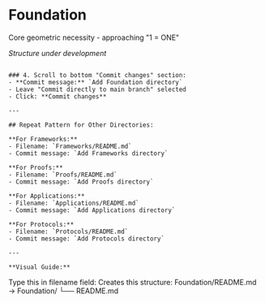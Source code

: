 # Foundation

Core geometric necessity - approaching "1 = ONE"

*Structure under development*
```

### 4. Scroll to bottom "Commit changes" section:
- **Commit message:** `Add Foundation directory`
- Leave "Commit directly to main branch" selected
- Click: **Commit changes**

---

## Repeat Pattern for Other Directories:

**For Frameworks:**
- Filename: `Frameworks/README.md`
- Commit message: `Add Frameworks directory`

**For Proofs:**
- Filename: `Proofs/README.md`
- Commit message: `Add Proofs directory`

**For Applications:**
- Filename: `Applications/README.md`
- Commit message: `Add Applications directory`

**For Protocols:**
- Filename: `Protocols/README.md`
- Commit message: `Add Protocols directory`

---

**Visual Guide:**
```
Type this in filename field:    Creates this structure:
Foundation/README.md       →     Foundation/
                                 └── README.md
